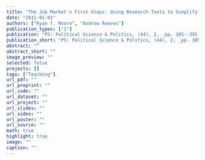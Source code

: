 ```yaml
---
title: "The Job Market's First Steps: Using Research Tools to Simplify the Process"
date: "2011-01-01"
authors: ["Ryan T. Moore", "Andrew Reeves"]
publication_types: ["2"]
publication: "PS: Political Science & Politics, (44), 2, _pp. 385--391_"
publication_short: "PS: Political Science & Politics, (44), 2, _pp. 385--391_"
abstract: ""
abstract_short: ""
image_preview: ""
selected: false
projects: []
tags: ["Teaching"]
url_pdf: ""
url_preprint: ""
url_code: ""
url_dataset: ""
url_project: ""
url_slides: ""
url_video: ""
url_poster: ""
url_source: ""
math: true
highlight: true
image: ""
caption: ""
---
```

